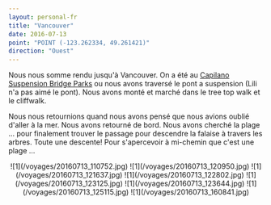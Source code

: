 ```yaml
---
layout: personal-fr
title: "Vancouver"
date: 2016-07-13
point: "POINT (-123.262334, 49.261421)"
direction: "Ouest"
---
```


Nous nous somme rendu jusqu'à Vancouver. On a été au [Capilano Suspension Bridge Parks](https://www.capbridge.com/ "Capilano Suspension Bridge Parks") ou nous avons traversé le pont a suspension (Lili n'a pas aimé le pont). Nous avons monté et marché dans le tree top walk et le cliffwalk.

Nous nous retournions quand nous avons pensé que nous avions oublié d'aller à la mer. Nous avons retourné de bord. Nous avons cherché la plage ... pour finalement trouver le passage pour descendre la falaise à travers les arbres. Toute une descente! Pour s'apercevoir à mi-chemin que c'est une plage ...

<div style="text-align:center;">
![1](/voyages/20160713_110752.jpg)
![1](/voyages/20160713_120950.jpg)
![1](/voyages/20160713_121637.jpg)
![1](/voyages/20160713_122802.jpg)
![1](/voyages/20160713_123125.jpg)
![1](/voyages/20160713_123644.jpg)
![1](/voyages/20160713_125115.jpg)
![1](/voyages/20160713_160841.jpg)
</div>
